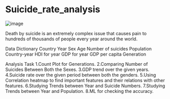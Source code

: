 # Suicide_rate_analysis
![image](https://user-images.githubusercontent.com/122566558/233474983-2081c9f4-d780-4109-9605-936ead57f430.png)

Death by suicide is an extremely complex issue that causes pain to hundreds of thousands of people every year around the world. 

Data Dictionary
 Country
 Year
 Sex
 Age
 Number of suicides
 Population
 Country-year
 HDI for year
 GDP for year
 GDP per capita
 Generation
  
Analysis Task
  1.Count Plot for Generations.
  2.Comparing Number of Suicides Between Both the Sexes.
  3.GDP trend over the given years.
  4.Suicide rate over the given period between both the genders.
  5.Using Correlation heatmap to find important features and their relations with other features.
  6.Studying Trends between Year and Suicide Numbers.
  7.Studying Trends between Year and Population.
  8.ML for checking the accuracy.
